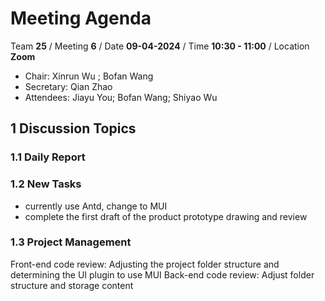 # Meeting Agenda

Team **25** / Meeting **6** / Date **09-04-2024** / Time **10:30 - 11:00** / Location **Zoom**

- Chair: Xinrun Wu ;  Bofan Wang
- Secretary: Qian Zhao
- Attendees: Jiayu You; Bofan Wang; Shiyao Wu

## 1 Discussion Topics

### 1.1 Daily Report

### 1.2 New Tasks
 
- currently use Antd, change to MUI 
- complete the first draft of the product prototype drawing and review

### 1.3 Project Management

Front-end code review:
Adjusting the project folder structure and determining the UI plugin to use MUI
Back-end code review:
Adjust folder structure and storage content
